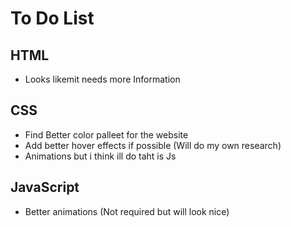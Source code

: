# To Do List
## HTML
- Looks likemit needs more Information
## CSS
- Find Better color palleet for the website
- Add better hover effects if possible (Will do my own research)
- Animations but i think ill do taht is Js
## JavaScript
- Better animations (Not required but will look nice)
